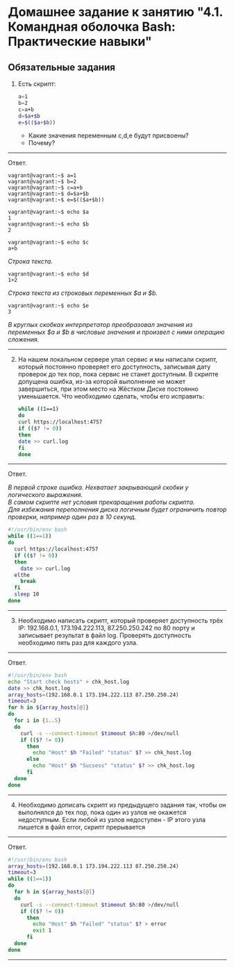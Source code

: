 
# Домашнее задание к занятию "4.1. Командная оболочка Bash: Практические навыки"

## Обязательные задания

1. Есть скрипт:
	```bash
	a=1
	b=2
	c=a+b
	d=$a+$b
	e=$(($a+$b))
	```
	* Какие значения переменным c,d,e будут присвоены?
	* Почему?

---

Ответ.

```
vagrant@vagrant:~$ a=1
vagrant@vagrant:~$ b=2
vagrant@vagrant:~$ c=a+b
vagrant@vagrant:~$ d=$a+$b
vagrant@vagrant:~$ e=$(($a+$b))
```
```
vagrant@vagrant:~$ echo $a
1
vagrant@vagrant:~$ echo $b
2
```
```
vagrant@vagrant:~$ echo $c
a+b
```

*Строка текста.*  

```
vagrant@vagrant:~$ echo $d
1+2
```

*Строка текста из строковых переменных $a и $b.*  

```
vagrant@vagrant:~$ echo $e
3
```

*В круглых скобках интерпретатор преобразовал значения из переменных $a и $b в числовые значения и произвел с ними операцию сложения.*  

---
2. На нашем локальном сервере упал сервис и мы написали скрипт, который постоянно проверяет его доступность, записывая дату проверок до тех пор, пока сервис не станет доступным. В скрипте допущена ошибка, из-за которой выполнение не может завершиться, при этом место на Жёстком Диске постоянно уменьшается. Что необходимо сделать, чтобы его исправить:
	```bash
	while ((1==1)
	do
	curl https://localhost:4757
	if (($? != 0))
	then
	date >> curl.log
	fi
	done
	```
---

Ответ.

*В первой строке ошибка. Нехватает закрывающей скобки у логического выражения.*  
*В самом скрипте нет условия прекаращения работы скрипта.*  
*Для избежания переполнения диска логичным будет ограничить повтор проверки, например один раз в 10 секунд.*

```bash
#!/usr/bin/env bash
while ((1==1))
do
  curl https://localhost:4757
  if (($? != 0))
  then
    date >> curl.log
  elthe
    break
  fi
  sleep 10
done
```
---
3. Необходимо написать скрипт, который проверяет доступность трёх IP: 192.168.0.1, 173.194.222.113, 87.250.250.242 по 80 порту и записывает результат в файл log. Проверять доступность необходимо пять раз для каждого узла.
---

Ответ.

```bash
#!/usr/bin/env bash
echo "Start check hosts" > chk_host.log
date >> chk_host.log
array_hosts=(192.168.0.1 173.194.222.113 87.250.250.24)
timeout=3
for h in ${array_hosts[@]}
do
  for i in {1..5}
  do
    curl -s --connect-timeout $timeout $h:80 >/dev/null
    if (($? != 0))
      then
        echo "Host" $h "Failed" "status" $? >> chk_host.log
      else
        echo "Host" $h "Sucsess" "status" $? >> chk_host.log
      fi
  done
done
```

---
4. Необходимо дописать скрипт из предыдущего задания так, чтобы он выполнялся до тех пор, пока один из узлов не окажется недоступным. Если любой из узлов недоступен - IP этого узла пишется в файл error, скрипт прерывается
---

Ответ.

```bash
#!/usr/bin/env bash
array_hosts=(192.168.0.1 173.194.222.113 87.250.250.24)
timeout=3
while ((1==1))
do
  for h in ${array_hosts[@]}
  do
    curl -s --connect-timeout $timeout $h:80 >/dev/null
    if (($? != 0))
      then
        echo "Host" $h "Failed" "status" $? > error
        exit 1
      fi
  done
done
```

---
